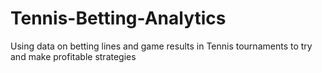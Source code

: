 # Tennis-Betting-Analytics
Using data on betting lines and game results in Tennis tournaments to try and make profitable strategies
